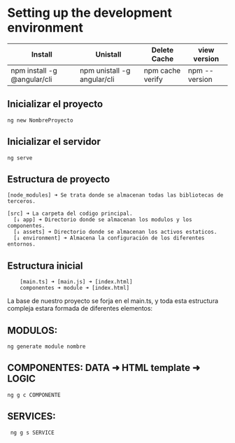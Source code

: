 # Setting up the development environment
|Install|Unistall|Delete Cache|view version|
|-------|--------|------------|------------|
|npm install -g @angular/cli|npm unistall -g angular/cli|npm cache verify|npm --version|

## Inicializar el proyecto
    ng new NombreProyecto
## Inicializar el servidor
    ng serve
## Estructura de proyecto    
    [node_modules] ➜ Se trata donde se almacenan todas las bibliotecas de terceros.
    
    [src] ➜ La carpeta del codigo principal.
      [↓ app] ➜ Directorio donde se almacenan los modulos y los componentes.
      [↓ assets] ➜ Directorio donde se almacenan los activos estaticos.
      [↓ environment] ➜ Almacena la configuración de los diferentes entornos.
## Estructura inicial
        [main.ts] ➜ [main.js] ➜ [index.html]
        componentes ➜ module ➜ [index.html] 
La base de nuestro proyecto se forja en el main.ts, y toda esta estructura compleja estara formada de diferentes elementos:
## MODULOS:
    ng generate module nombre
                                  
## COMPONENTES: DATA ➜ HTML template ➜ LOGIC
    ng g c COMPONENTE
           
## SERVICES:
     ng g s SERVICE
 
